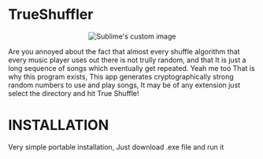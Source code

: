 # TrueShuffler


<p align="center">
  <img src="https://user-images.githubusercontent.com/113833707/219935145-71b7980e-19d3-458b-9de4-3a23d23bc68b.png" alt="Sublime's custom image"/>
</p>


Are you annoyed about the fact that almost every shuffle algorithm that every music player uses out there is not trully random, and that It is just a long sequence of songs which eventually get repeated.
Yeah me too
That is why this program exists, This app generates cryptographically strong random numbers to use and play songs, It may be of any extension just select the directory and hit True Shuffle!


# INSTALLATION
Very simple portable installation, Just download .exe file and run it
